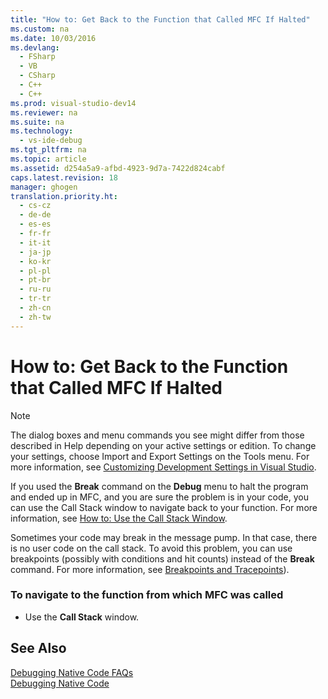 ```yaml
---
title: "How to: Get Back to the Function that Called MFC If Halted"
ms.custom: na
ms.date: 10/03/2016
ms.devlang: 
  - FSharp
  - VB
  - CSharp
  - C++
  - C++
ms.prod: visual-studio-dev14
ms.reviewer: na
ms.suite: na
ms.technology: 
  - vs-ide-debug
ms.tgt_pltfrm: na
ms.topic: article
ms.assetid: d254a5a9-afbd-4923-9d7a-7422d824cabf
caps.latest.revision: 18
manager: ghogen
translation.priority.ht: 
  - cs-cz
  - de-de
  - es-es
  - fr-fr
  - it-it
  - ja-jp
  - ko-kr
  - pl-pl
  - pt-br
  - ru-ru
  - tr-tr
  - zh-cn
  - zh-tw
---
```

# How to: Get Back to the Function that Called MFC If Halted
> [!NOTE]
>  The dialog boxes and menu commands you see might differ from those described in Help depending on your active settings or edition. To change your settings, choose Import and Export Settings on the Tools menu. For more information, see [Customizing Development Settings in Visual Studio](assetId:///22c4debb-4e31-47a8-8f19-16f328d7dcd3).  
  
 If you used the **Break** command on the **Debug** menu to halt the program and ended up in MFC, and you are sure the problem is in your code, you can use the Call Stack window to navigate back to your function. For more information, see [How to: Use the Call Stack Window](../VS_debugger/How-to--Use-the-Call-Stack-Window.md).  
  
 Sometimes your code may break in the message pump. In that case, there is no user code on the call stack. To avoid this problem, you can use breakpoints (possibly with conditions and hit counts) instead of the **Break** command. For more information, see [Breakpoints and Tracepoints](assetId:///fe4eedc1-71aa-4928-962f-0912c334d583)).  
  
### To navigate to the function from which MFC was called  
  
-   Use the **Call Stack** window.  
  
## See Also  
 [Debugging Native Code FAQs](../VS_debugger/Debugging-Native-Code-FAQs.md)   
 [Debugging Native Code](../VS_debugger/Debugging-Native-Code.md)